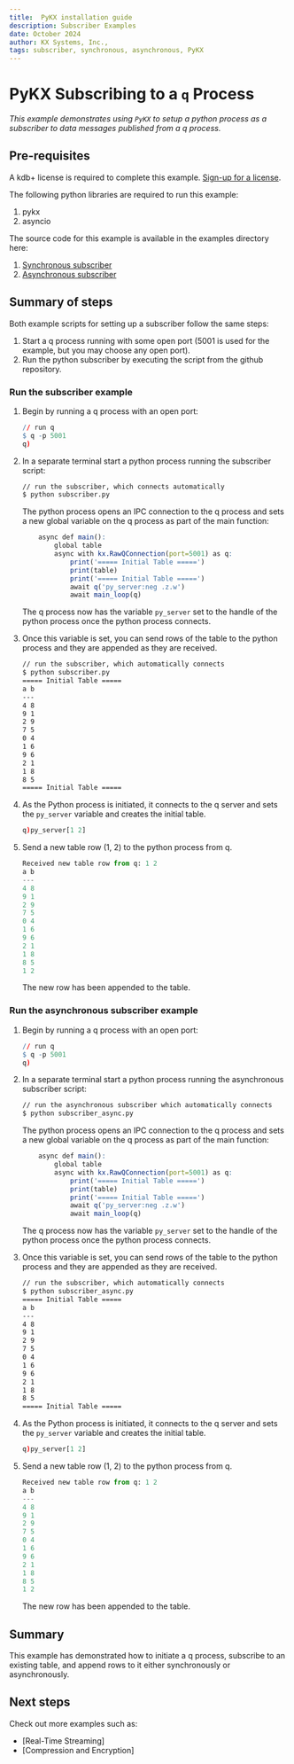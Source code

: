 ```yaml
---
title:  PyKX installation guide
description: Subscriber Examples
date: October 2024
author: KX Systems, Inc.,
tags: subscriber, synchronous, asynchronous, PyKX
---
```

# PyKX Subscribing to a `q` Process

_This example demonstrates using `PyKX` to setup a python process as a subscriber to data messages published from a q process._

## Pre-requisites

A kdb+ license is required to complete this example. [Sign-up for a license](https://code.kx.com/q/learn/licensing/).

The following python libraries are required to run this example:

1. pykx
1. asyncio

The source code for this example is available in the examples directory here:

1. [Synchronous subscriber](https://github.com/KxSystems/pykx/blob/main/examples/subscriber/subscriber.py)
1. [Asynchronous subscriber](https://github.com/KxSystems/pykx/blob/main/examples/subscriber/subscriber_async.py)

## Summary of steps

Both example scripts for setting up a subscriber follow the same steps:

1. Start a q process running with some open port (5001 is used for the example, but you may choose any open port).
1. Run the python subscriber by executing the script from the github repository.

### Run the subscriber example

1. Begin by running a q process with an open port:

    ```q
    // run q
    $ q -p 5001
    q)
    ```
1. In a separate terminal start a python process running the subscriber script:

    ```bash
    // run the subscriber, which connects automatically
    $ python subscriber.py
    ```
    The python process opens an IPC connection to the q process and sets a new global variable on the q process as part of the main function:

    ```q
        async def main():
            global table
            async with kx.RawQConnection(port=5001) as q:
                print('===== Initial Table =====')
                print(table)
                print('===== Initial Table =====')
                await q('py_server:neg .z.w')
                await main_loop(q)
    ```
    The q process now has the variable `py_server` set to the handle of the python process once the python process connects. 
    
1. Once this variable is set, you can send rows of the table to the python process and they are appended as they are received.

    ```bash
    // run the subscriber, which automatically connects
    $ python subscriber.py
    ===== Initial Table =====
    a b
    ---
    4 8
    9 1
    2 9
    7 5
    0 4
    1 6
    9 6
    2 1
    1 8
    8 5
    ===== Initial Table =====

    ```

1. As the Python process is initiated, it connects to the q server and sets the `py_server` variable and creates the initial table.

    ```q
    q)py_server[1 2]

    ```

1. Send a new table row (1, 2) to the python process from q.

    ```python
    Received new table row from q: 1 2
    a b
    ---
    4 8
    9 1
    2 9
    7 5
    0 4
    1 6
    9 6
    2 1
    1 8
    8 5
    1 2
    ```

    The new row has been appended to the table.

### Run the asynchronous subscriber example

1. Begin by running a q process with an open port:

    ```q
    // run q
    $ q -p 5001
    q)
    ```
1. In a separate terminal start a python process running the asynchronous subscriber script:

    ```bash
    // run the asynchronous subscriber which automatically connects
    $ python subscriber_async.py
    ```
     The python process opens an IPC connection to the q process and sets a new global variable on the q process as part of the main function:

    ```q
        async def main():
            global table
            async with kx.RawQConnection(port=5001) as q:
                print('===== Initial Table =====')
                print(table)
                print('===== Initial Table =====')
                await q('py_server:neg .z.w')
                await main_loop(q)
    ```
    The q process now has the variable `py_server` set to the handle of the python process once the python process connects. 
    
1. Once this variable is set, you can send rows of the table to the python process and they are appended as they are received.

    ```bash
    // run the subscriber, which automatically connects
    $ python subscriber_async.py
    ===== Initial Table =====
    a b
    ---
    4 8
    9 1
    2 9
    7 5
    0 4
    1 6
    9 6
    2 1
    1 8
    8 5
    ===== Initial Table =====

    ```

1. As the Python process is initiated, it connects to the q server and sets the `py_server` variable and creates the initial table.

    ```q
    q)py_server[1 2]

    ```

1. Send a new table row (1, 2) to the python process from q.

    ```python
    Received new table row from q: 1 2
    a b
    ---
    4 8
    9 1
    2 9
    7 5
    0 4
    1 6
    9 6
    2 1
    1 8
    8 5
    1 2
    ```

    The new row has been appended to the table.


## Summary

This example has demonstrated how to initiate a q process, subscribe to an existing table, and append rows to it either synchronously or asynchronously.

## Next steps

Check out more examples such as:

- [Real-Time Streaming]
- [Compression and Encryption]
